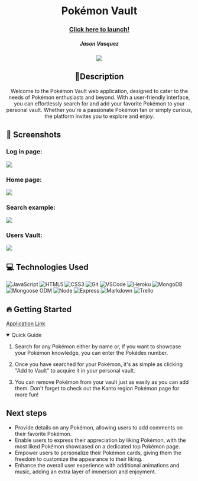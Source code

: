    <div id="description" align="center">

  # Pokémon Vault

  ### [Click here to launch!](https://pokemon-vault.herokuapp.com/)

  ##### Jason Vasquez

  [![](https://i.imgur.com/JrCnDbB.png)](https://www.linkedin.com/in/jason-vasquez11//)

  ## 📝Description 


Welcome to the Pokémon Vault web application, designed to cater to the needs of Pokémon enthusiasts and beyond. With a user-friendly interface, you can effortlessly search for and add your favorite Pokémon to your personal vault. Whether you're a passionate Pokémon fan or simply curious, the platform invites you to explore and enjoy.

  </div>

## 📸 Screenshots 
### Log in page:
<img src="https://i.imgur.com/wh1SLNW.png">

### Home page:
<img src="https://i.imgur.com/DS3xU4q.png">

### Search example:
<img src="https://i.imgur.com/z964xrg.png">

### Users Vault:
<img src="https://i.imgur.com/k2s65pZ.png">

##  💻 Technologies Used 
  ![JavaScript](https://img.shields.io/badge/-JavaScript-05122A?style=flat&logo=javascript)
  ![HTML5](https://img.shields.io/badge/-HTML5-05122A?style=flat&logo=html5)
  ![CSS3](https://img.shields.io/badge/-CSS-05122A?style=flat&logo=css3)
  ![Git](https://img.shields.io/badge/-Git-05122A?style=flat&logo=git)
  ![VSCode](https://img.shields.io/badge/-VS_Code-05122A?style=flat&logo=visualstudio)
  ![Heroku](https://img.shields.io/badge/-Heroku-05122A?style=flat&logo=heroku)
  ![MongoDB](https://img.shields.io/badge/-MongoDB-05122A?style=flat&logo=mongodb)
  ![Mongoose ODM](https://img.shields.io/badge/-Mongoose_ODM-05122A?style=flat&logo=mongodb)
  ![Node](https://img.shields.io/badge/-Node.js-05122A?style=flat&logo=node.js)
  ![Express](https://img.shields.io/badge/-Express-05122A?style=flat&logo=express)
  ![Markdown](https://img.shields.io/badge/-Markdown-05122A?style=flat&logo=markdown)
  ![Trello](https://img.shields.io/badge/-Trello-05122A?style=flat&logo=trello)



## 🔥 Getting Started 

 [Application Link](https://pokemon-vault.herokuapp.com/)

<details open>
<summary> Quick Guide </summary>

1. Search for any Pokémon either by name or, if you want to showcase your Pokémon knowledge, you can enter the Pokédex number.

2. Once you have searched for your Pokémon, it's as simple as clicking "Add to Vault" to acquire it in your personal vault.

3. You can remove Pokémon from your vault just as easily as you can add them. Don't forget to check out the Kanto region Pokémon page for more fun!

</details>

## Next steps 
- Provide details on any Pokémon, allowing users to add comments on their favorite Pokémon.
- Enable users to express their appreciation by liking Pokémon, with the most liked Pokémon showcased on a dedicated top Pokémon page.
- Empower users to personalize their Pokémon cards, giving them the freedom to customize the appearance to their liking.
- Enhance the overall user experience with additional animations and music, adding an extra layer of immersion and enjoyment.
